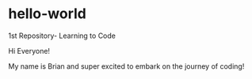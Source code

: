 # hello-world
1st Repository- Learning to Code

Hi Everyone!

My name is Brian and super excited to embark on the journey of coding!
